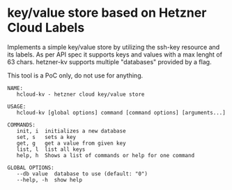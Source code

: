 # key/value store based on Hetzner Cloud Labels
Implements a simple key/value store by utilizing the ssh-key resource and its labels.
As per API spec it supports keys and values with a max lenght of 63 chars.
hetzner-kv supports multiple "databases" provided by a flag.

This tool is a PoC only, do not use for anything.

```
NAME:
   hcloud-kv - hetzner cloud key/value store

USAGE:
   hcloud-kv [global options] command [command options] [arguments...]

COMMANDS:
   init, i  initializes a new database
   set, s   sets a key
   get, g   get a value from given key
   list, l  list all keys
   help, h  Shows a list of commands or help for one command

GLOBAL OPTIONS:
   --db value  database to use (default: "0")
   --help, -h  show help
```